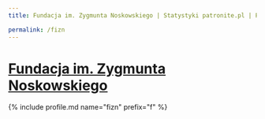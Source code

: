 ```yaml
---
title: Fundacja im. Zygmunta Noskowskiego | Statystyki patronite.pl | Patromierz

permalink: /fizn
---
```


# [Fundacja im. Zygmunta Noskowskiego](https://patronite.pl/fizn)

{% include profile.md name="fizn" prefix="f" %}
